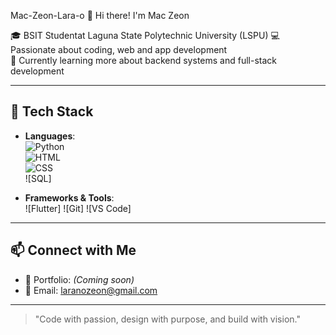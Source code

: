 Mac-Zeon-Lara-o
👋 Hi there! I'm Mac Zeon

🎓  BSIT Studentat Laguna State Polytechnic University (LSPU)
💻 Passionate about coding, web and app development  
🌱 Currently learning more about backend systems and full-stack development  

---

## 🚀 Tech Stack

- **Languages**:  
  ![Python]()  
  ![HTML]()  
  ![CSS]()  
  ![SQL]

- **Frameworks & Tools**:  
  ![Flutter]
  ![Git]
  ![VS Code]


---

## 📫 Connect with Me

- 💼 Portfolio: *(Coming soon)*  
- 📧 Email: laranozeon@gmail.com

---

> "Code with passion, design with purpose, and build with vision."

